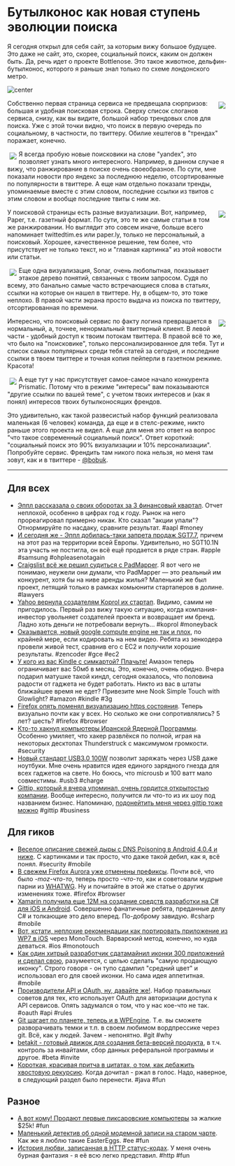 # Бутылконос как новая ступень эволюции поиска

Я сегодня открыл для себя сайт, за которым вижу большое будущее. Это даже не сайт, это, скорее, социальный поиск, каким он должен быть. Да, речь идет о проекте Bottlenose. Это такое животное, дельфин-бутылконос, которого я раньше знал только по схеме лондонского метро.

![center](http://4.bp.blogspot.com/_3RaT_8-tQ5c/SGQOkXRsvoI/AAAAAAAAFLg/ZUPLSr8mp_w/s400/whale_bottlenose.gif)


<div style="float: right; margin: 5px;"><a href="http://img-fotki.yandex.ru/get/6601/9320383.7/0_7ad92_e8d156b6_orig"><img src="http://img-fotki.yandex.ru/get/6601/9320383.7/0_7ad92_e8d156b6_XS" border=0/></a></div>

Собственно первая страница сервиса не предвещала сюрпризов: большая и удобная поисковая строка. Сверху список слоганов сервиса, снизу, как вы видите, большой набор трендовых слов для поиска. Уже с этой точки видно, что поиск в первую очередь по социальному, в частности, по твиттеру. Обилие хештегов в "трендах" поражает, конечно.

<div style="float: left;margin: 5px;"><a href="http://img-fotki.yandex.ru/get/6500/9320383.7/0_7ad93_7ab99870_orig"><img src="http://img-fotki.yandex.ru/get/6500/9320383.7/0_7ad93_7ab99870_XS" border=0/></a></div>

Я всегда пробую новые поисковики на слове "yandex", это позволяет узнать много интересного. Например, в данном случае я вижу, что ранжирование в поиске очень своеобразное. По сути, мне показали новости про яндекс за последнюю неделю, отсортированные по популярности в твиттере. А еще нам отдельно показали тренды, упоминаемые вместе с этим словом, последние ссылки из твитов с этим словом и вообще последние твиты с ним же.

<div style="float: right;margin: 5px;"><a href="http://img-fotki.yandex.ru/get/6602/9320383.7/0_7ad94_2e9d19_orig"><img src="http://img-fotki.yandex.ru/get/6602/9320383.7/0_7ad94_2e9d19_XS" border=0/></a></div>

У поисковой страницы есть разные визуализации. Вот, например, Paper, т.е. газетный формат. По сути, это те же самые статьи в том же ранжировании. Но выглядит это совсем иначе, больше всего напоминает twittedtim.es или paper.ly, только не персональный, а поисковый. Хорошее, качественное решение, тем более, что присутствует не только текст, но и "главная картинка" из этой новости или статьи.

<div style="float: left;margin: 5px;"><a href="http://img-fotki.yandex.ru/get/6402/9320383.7/0_7ad95_5ad24aea_orig"><img src="http://img-fotki.yandex.ru/get/6402/9320383.7/0_7ad95_5ad24aea_XS" border=0/></a></div>

Еще одна визуализация, Sonar, очень любопытная, показывает этакое дерево понятий, связанных с твоим запросом. Судя по всему, это банально самые часто встречающиеся слова в статьях, ссылки на которые он нашел в твиттере. Ну, в общем-то, это тоже неплохо. В правой части экрана просто выдача из поиска по твиттеру, отсортированная по времени.

<div style="float: right;margin: 5px;"><a href="http://img-fotki.yandex.ru/get/6402/9320383.7/0_7ad96_43d359a4_orig"><img src="http://img-fotki.yandex.ru/get/6402/9320383.7/0_7ad96_43d359a4_XS" border=0/></a></div>

Интересно, что поисковый сервис по факту логина превращается в нормальный, а, точнее, ненормальный твиттерный клиент. В левой части - удобный доступ к твоим потокам твиттера. В правой всё то же, что было на "поисковике", только персонализированное для тебя. Тут и список самых популярных среди тебя статей за сегодня, и последние ссылки в твоем твиттере и точная копия пейперли в газетном режиме. Красота!

<div style="float: left;margin: 5px;"><a href="http://img-fotki.yandex.ru/get/6404/9320383.7/0_7ad97_1d6525cb_orig"><img src="http://img-fotki.yandex.ru/get/6404/9320383.7/0_7ad97_1d6525cb_XS" border=0/></a></div>

А еще тут у нас присутствует самое-самое начало конкурента Prismatic. Потому что в режиме "интересы" вам показываются "другие ссылки по вашей теме", с учетом твоих интересов и (как я понял) интересов твоих бутылконосящих френдов.

Это удивительно, как такой развесистый набор функций реализовала маленькая (6 человек) команда, да еще и в стелс-режиме, никто раньше этого проекта не видел. А еще для меня это ответ на вопрос "что такое современный социальный поиск". Ответ короткий: "социальный поиск это 90% визуализации и 10% персонализации". Попробуйте сервис. Френдить там никого пока нельзя, но меня там зовут, как и в твиттере - [@bobuk](http://bottlenose.com/twitter/bobuk).

-----

## Для всех
* [Эппл рассказала о своих оборотах за 3 финансовый квартал](http://www.marketwatch.com/story/apple-reports-third-quarter-results-2012-07-24). Отчет неплохой, особенно в цифрах год к году. Рынок на него прореагировал примерно никак. Кто сказал "акции упали"? Отнормируйте по насдаку, сравните результат. #aapl #money
* [И сегодня же - Эппл добилась-таки запрета продаж SGT7.7](http://arstechnica.com/apple/2012/07/apple-wins-eu-wide-ban-on-galaxy-tab-7-7-tab-10-1n-not-covered/), причем на этот раз на территории всей Европы. Удивительно, но SGT10.1N эта участь не постигла, он всё ещё продается в ряде стран. #apple #samsung #ohpleasenotagain
* [Craigslist всё же решил судиться с PadMapper](http://gigaom.com/2012/07/24/craigslist-sues-competitor-padmapper-over-listings/). Я вот чего не понимаю, неужели они думали, что PadMapper — это реальный им конкурент, хотя бы на ниве аренды жилья? Маленький же был проект, летящий только в рамках комьюнити стартаперов в долине. #lawyers
* [Yahoo вернула создателям Koprol их стартап](http://e27.sg/2012/07/24/yahoo-resurrects-indonesias-foursquare-koprol-sign-of-a-more-mayer-ish-approach-to-talent-appreciation/). Видимо, самим не пригодилось. Первый раз вижу такую ситуацию, когда компания-инвестор увольняет создателей проекта и возвращает им бренд. Ладно хоть деньги не потребовали вернуть… #koprol #moneyback
* [Оказывается, новый google compute engine не так и плох](http://blog.zencoder.com/2012/07/23/first-look-at-google-compute-engine-for-video-transcoding/), по крайней мере, если кодировать на нем видео. Ребята из зенкодера провели живой тест, сравнив его с EC2 и получили хорошие результаты. #zencoder #gce #ec2
* [У кого из вас Kindle с симкартой? Плачьте!](http://www.the-digital-reader.com/2012/07/24/amazon-cracks-down-on-kindle-web-browsing#.UA74YsgVzlJ) Амазон теперь ограничивает вас 50мб в месяц. Это, конечно, очень обидно. Вчера подарил матушке такой киндл, сегодня  оказалось, что половина радости от гаджета не будет работать. Никто из вас в штаты ближайшее время не едет? Привезите мне Nook Simple Touch with Glowlight? #amazon #kindle #3g
* [Firefox опять поменял визуализацию https состояния](https://freedom-to-tinker.com/blog/sjs/firefox-changes-its-https-user-interface-again/). Теперь визуально почти как у всех. Но сколько же они сопротивлялись? 5 лет? шесть? #firefox #browser
* [Кто-то хакнул компьютеры Иранской Ядерной Программы](http://www.f-secure.com/weblog/archives/00002403.html). Особенно умиляет, что хакер развлёкся по полной, играя на некоторых десктопах Thunderstruck с максимумом громкости. #security
* [Новый стандарт USB3.0 100W](http://www.techweekeurope.co.uk/news/usb-3-0-power-delivery-charging-86983) позволит заряжать через USB даже ноутбуки. Мне очень нравится идея единого зарядного гнезда для всех гаджетов на свете. Но боюсь, что microusb и 100 ватт мало совместимы. #usb3 #charge
* [Gittip, который я вчера упоминал, очень гордится открытостью компании](http://blog.gittip.com/post/26350459746/the-first-open-company). Вообще интересно, получится ли что-то из их шоу под названием бизнес. Напоминаю, [подонейтить меня через gittip тоже можно](http://gittip.com/bobuk) #gittip #business

## Для гиков
* [Веселое описание свежей дыры с DNS Poisoning в Android 4.0.4 и ниже](http://blog.watchfire.com/wfblog/2012/07/android-dns-poisoning-randomness-gone-bad-cve-2012-2808.html). С картинками и так просто, что даже такой дебил, как я, всё понял. #security #mobile
* [В свежем Firefox Aurora уже отменены префиксы](http://hacks.mozilla.org/2012/07/aurora-16-is-out/). Почти всё, что было *-moz-что-то*, теперь просто *-что-то*, как и советовали мудрые парни из [WHATWG](http://addmeto.cc/post/2012-07-24/). Ну и почитайте в этой же статье о других изменениях тоже. #firefox #browser
* [Xamarin получила еще 12М на создание средств разработки на C# для iOS и Android](http://blog.xamarin.com/2012/07/24/xamarin-raises-12m-to-help-you-make-better-apps-faster/). Совершенно фанатичные ребята, преданные делу C# и толкающие это дело вперед. По-доброму завидую. #csharp #mobile
* [Вот, кстати, неплохие рекомендации как портировать приложение из WP7 в iOS](http://damianblog.com/2012/07/24/porting-a-windows-phone-app-to-ios/) через MonoTouch. Варварский метод, конечно, но куда деваться. #ios #monotouch
* [Как один хитрый разработчик сдатамайнил иконки 300 приложений и сделал свою](http://friggeri.net/blog/data-mining-color-analysis-tehula-icon/), разумеется, с целью сделать "самую продающую иконку". Строго говоря - он тупо сдампил "средний цвет" и использовал его для своей иконки. Но сама идея аппетитная. #mobile
* [Производители API и OAuth, ну, давайте же!](http://gist.io/3170829). Набор правильных советов для тех, кто использует OAuth для авторизации доступа к API сервисов. Опять задумался о том, что у нас кое-что не так. #oauth #api #rules
* [Git шагает по планете, теперь и в WPEngine](http://pandodaily.com/2012/07/24/wp-engine-gunning-for-the-wordpress-market-by-targeting-developers/). Т.е. вы сможете разворачивать темки и т.п. в своем любимом вордпрессике через git. Всё, как у людей. Зачем - непонятно. #git #why
* [betakit - готовый движок для создания бета-версий продукта](https://github.com/scosman/betakit), в т.ч. контроль за инвайтами, сбор данных реферальной программы и другое. #beta #invite
* [Короткая, красивая притча в цитатах, о том, как дебажить хвостовую рекурсию](http://funcall.blogspot.de/2011/03/tail-recursion-and-debugging.html). Когда дочитал - ржал в голос. Надо, наверное, в следующий раздел было перенести. #java #fun

## Разное
* [А вот кому! Продают первые пиксаровские компьютеры](http://www.tuaw.com/2012/07/24/pixar-image-computer-yours-on-ebay-for-a-cool-25k/) за жалкие $25k! #fun
* [Маленький детектив об одной модемной записи на старом чарте](http://www.noisemademedoit.com/300bps-n-8-1/). Как же я люблю такие EasterEggs. #ee #fun
* [История любви, записанная в HTTP статус-кодах](http://www.mcsweeneys.net/articles/a-love-story-in-status-codes). У меня очень бурная фантазия - я её всю легко представил. #http #fun
